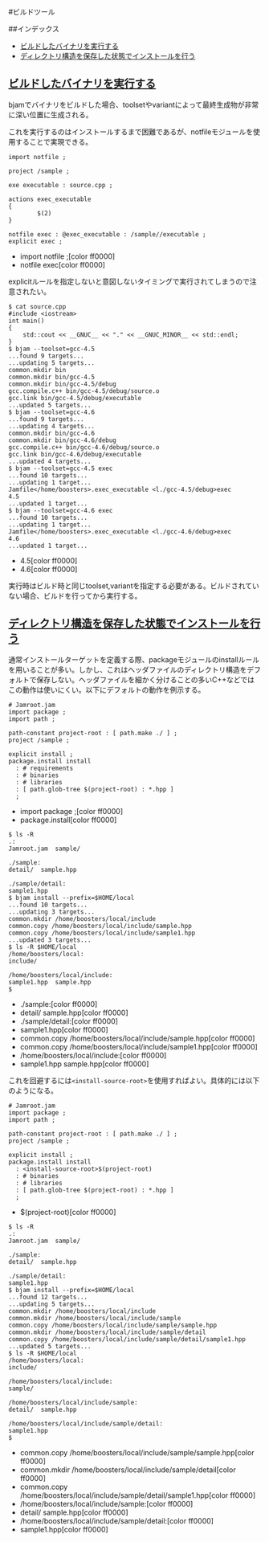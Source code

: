 #ビルドツール

##インデックス

- [ビルドしたバイナリを実行する](#execute)
- [ディレクトリ構造を保存した状態でインストールを行う](#install-with-saved-directory)


## <a name="execute" href="execute">ビルドしたバイナリを実行する</a>

bjamでバイナリをビルドした場合、toolsetやvariantによって最終生成物が非常に深い位置に生成される。

これを実行するのはインストールするまで困難であるが、notfileモジュールを使用することで実現できる。

```
import notfile ;
 
project /sample ;
 
exe executable : source.cpp ;
  
actions exec_executable
{
        $(2)
}
 
notfile exec : @exec_executable : /sample//executable ;
explicit exec ;
```
* import notfile ;[color ff0000]
* notfile exec[color ff0000]

explicitルールを指定しないと意図しないタイミングで実行されてしまうので注意されたい。

```
$ cat source.cpp
#include <iostream>
int main()
{
    std::cout << __GNUC__ << "." << __GNUC_MINOR__ << std::endl;
}
$ bjam --toolset=gcc-4.5
...found 9 targets...
...updating 5 targets...
common.mkdir bin
common.mkdir bin/gcc-4.5
common.mkdir bin/gcc-4.5/debug
gcc.compile.c++ bin/gcc-4.5/debug/source.o
gcc.link bin/gcc-4.5/debug/executable
...updated 5 targets...
$ bjam --toolset=gcc-4.6
...found 9 targets...
...updating 4 targets...
common.mkdir bin/gcc-4.6
common.mkdir bin/gcc-4.6/debug
gcc.compile.c++ bin/gcc-4.6/debug/source.o
gcc.link bin/gcc-4.6/debug/executable
...updated 4 targets...
$ bjam --toolset=gcc-4.5 exec
...found 10 targets...
...updating 1 target...
Jamfile</home/boosters>.exec_executable <l./gcc-4.5/debug>exec
4.5
...updated 1 target...
$ bjam --toolset=gcc-4.6 exec
...found 10 targets...
...updating 1 target...
Jamfile</home/boosters>.exec_executable <l./gcc-4.6/debug>exec
4.6
...updated 1 target...
```
* 4.5[color ff0000]
* 4.6[color ff0000]

実行時はビルド時と同じtoolset,variantを指定する必要がある。ビルドされていない場合、ビルドを行ってから実行する。


## <a name="install-with-saved-directory" href="install-with-saved-directory">ディレクトリ構造を保存した状態でインストールを行う</a>

通常インストールターゲットを定義する際、packageモジュールのinstallルールを用いることが多い。しかし、これはヘッダファイルのディレクトリ構造をデフォルトで保存しない。ヘッダファイルを細かく分けることの多いC++などではこの動作は使いにくい。以下にデフォルトの動作を例示する。

```
# Jamroot.jam
import package ;
import path ;

path-constant project-root : [ path.make ./ ] ;
project /sample ;

explicit install ;
package.install install
  : # requirements
  : # binaries
  : # libraries
  : [ path.glob-tree $(project-root) : *.hpp ]
  ;
```
* import package ;[color ff0000]
* package.install[color ff0000]


```
$ ls -R
.:
Jamroot.jam  sample/

./sample:
detail/  sample.hpp

./sample/detail:
sample1.hpp
$ bjam install --prefix=$HOME/local
...found 10 targets...
...updating 3 targets...
common.mkdir /home/boosters/local/include
common.copy /home/boosters/local/include/sample.hpp
common.copy /home/boosters/local/include/sample1.hpp
...updated 3 targets...
$ ls -R $HOME/local
/home/boosters/local:
include/

/home/boosters/local/include:
sample1.hpp  sample.hpp
$
```
* ./sample:[color ff0000]
* detail/  sample.hpp[color ff0000]
* ./sample/detail:[color ff0000]
* sample1.hpp[color ff0000]
* common.copy /home/boosters/local/include/sample.hpp[color ff0000]
* common.copy /home/boosters/local/include/sample1.hpp[color ff0000]
* /home/boosters/local/include:[color ff0000]
* sample1.hpp  sample.hpp[color ff0000]


これを回避するには`<install-source-root>`を使用すればよい。具体的には以下のようになる。

```
# Jamroot.jam
import package ;
import path ;

path-constant project-root : [ path.make ./ ] ;
project /sample ;

explicit install ;
package.install install
  : <install-source-root>$(project-root)
  : # binaries
  : # libraries
  : [ path.glob-tree $(project-root) : *.hpp ]
  ;
```
* <install-source-root>$(project-root)[color ff0000]


```
$ ls -R
.:
Jamroot.jam  sample/

./sample:
detail/  sample.hpp

./sample/detail:
sample1.hpp
$ bjam install --prefix=$HOME/local
...found 12 targets...
...updating 5 targets...
common.mkdir /home/boosters/local/include
common.mkdir /home/boosters/local/include/sample
common.copy /home/boosters/local/include/sample/sample.hpp
common.mkdir /home/boosters/local/include/sample/detail
common.copy /home/boosters/local/include/sample/detail/sample1.hpp
...updated 5 targets...
$ ls -R $HOME/local
/home/boosters/local:
include/

/home/boosters/local/include:
sample/

/home/boosters/local/include/sample:
detail/  sample.hpp

/home/boosters/local/include/sample/detail:
sample1.hpp
$
```
* common.copy /home/boosters/local/include/sample/sample.hpp[color ff0000]
* common.mkdir /home/boosters/local/include/sample/detail[color ff0000]
* common.copy /home/boosters/local/include/sample/detail/sample1.hpp[color ff0000]
* /home/boosters/local/include/sample:[color ff0000]
* detail/  sample.hpp[color ff0000]
* /home/boosters/local/include/sample/detail:[color ff0000]
* sample1.hpp[color ff0000]


